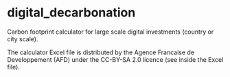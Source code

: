 # digital_decarbonation
Carbon footprint calculator for large scale digital investments (country or city scale).

The calculator Excel file is distributed by the Agence Francaise de Developpement (AFD) under the CC-BY-SA 2.0 licence (see inside the Excel file).
